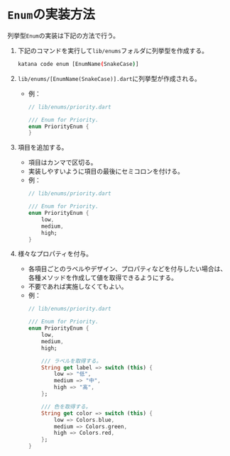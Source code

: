 # `Enum`の実装方法

列挙型`Enum`の実装は下記の方法で行う。

1. 下記のコマンドを実行して`lib/enums`フォルダに列挙型を作成する。

    ```bash
    katana code enum [EnumName(SnakeCase)]
    ```

2. `lib/enums/[EnumName(SnakeCase)].dart`に列挙型が作成される。
    - 例：
        ```dart
        // lib/enums/priority.dart

        /// Enum for Priority.
        enum PriorityEnum {
        }
        ```
3. 項目を追加する。
    - 項目はカンマで区切る。
    - 実装しやすいように項目の最後にセミコロンを付ける。
    - 例：
        ```dart
        // lib/enums/priority.dart

        /// Enum for Priority.
        enum PriorityEnum {
            low,
            medium,
            high;
        }
        ```

4. 様々なプロパティを付与。
    - 各項目ごとのラベルやデザイン、プロパティなどを付与したい場合は、各種メソッドを作成して値を取得できるようにする。
    - 不要であれば実施しなくてもよい。
    - 例：
        ```dart
        // lib/enums/priority.dart

        /// Enum for Priority.
        enum PriorityEnum {
            low,
            medium,
            high;

            /// ラベルを取得する。
            String get label => switch (this) {
                low => "低",
                medium => "中",
                high => "高",
            };

            /// 色を取得する。
            String get color => switch (this) {
                low => Colors.blue,
                medium => Colors.green,
                high => Colors.red,
            };
        }
        ```
